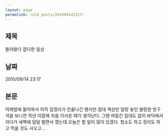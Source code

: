 ```yaml
---
layout: page
permalink: /old_posts/201009142317/
---
```


## 제목
돌아왔다 잡다한 일상

## 날짜
2010/09/14 23:17

## 본문
어제밤에 들어와서 아직 짐정리가 안끝나긴 했지만.침대 책상만 덜렁 놓인 썰렁한 방구석을 보니깐 작년 이맘때 처음 이사온 때가 생각난다. 그땐 며칠간 침대도 없이 바닥에서 자다가 새벽에 덜덜 떨면서 깼는데.오늘은 할 일이 많이 있겠다. 청소도 하고 정리도 하고 먹을 것도 사오고...